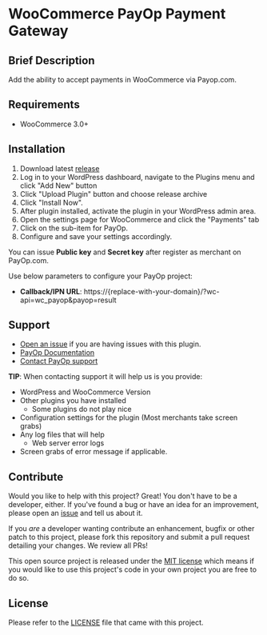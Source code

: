 WooCommerce PayOp Payment Gateway
=====================

## Brief Description

Add the ability to accept payments in WooCommerce via Payop.com.

## Requirements

-  WooCommerce 3.0+


## Installation
 1. Download latest [release](https://github.com/Payop/woocommerce-plugin/releases)
 2. Log in to your WordPress dashboard, navigate to the Plugins menu and click "Add New" button
 3. Click "Upload Plugin" button and choose release archive
 4. Click "Install Now". 
 5. After plugin installed, activate the plugin in your WordPress admin area.
 6. Open the settings page for WooCommerce and click the "Payments" tab
 7. Click on the sub-item for PayOp.
 8. Configure and save your settings accordingly.

You can issue  **Public key** and **Secret key** after register as merchant on PayOp.com.  

Use below parameters to configure your PayOp project:
* **Callback/IPN URL**: https://{replace-with-your-domain}/?wc-api=wc_payop&payop=result

## Support

* [Open an issue](https://github.com/Payop/woocommerce-plugin/issues) if you are having issues with this plugin.
* [PayOp Documentation](https://payop.com/en/documentation/common/)
* [Contact PayOp support](https://payop.com/en/contact-us/)
  
**TIP**: When contacting support it will help us is you provide:

* WordPress and WooCommerce Version
* Other plugins you have installed
  * Some plugins do not play nice
* Configuration settings for the plugin (Most merchants take screen grabs)
* Any log files that will help
  * Web server error logs
* Screen grabs of error message if applicable.

## Contribute

Would you like to help with this project?  Great!  You don't have to be a developer, either.
If you've found a bug or have an idea for an improvement, please open an
[issue](https://github.com/Payop/woocommerce-plugin/issues) and tell us about it.

If you *are* a developer wanting contribute an enhancement, bugfix or other patch to this project,
please fork this repository and submit a pull request detailing your changes.  We review all PRs!

This open source project is released under the [MIT license](http://opensource.org/licenses/MIT)
which means if you would like to use this project's code in your own project you are free to do so.


## License

Please refer to the 
[LICENSE](https://github.com/Payop/woocommerce-plugin/blob/master/LICENSE)
file that came with this project.
